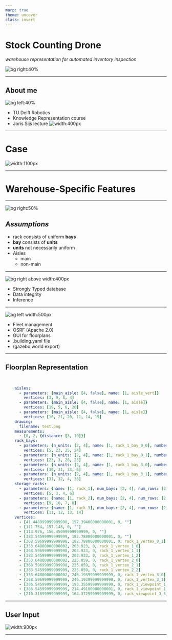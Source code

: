 ```yaml
---
marp: true
theme: uncover
class: invert
---
```


# **Stock Counting Drone**
_warehouse representation for automated inventory inspection_

![bg right:40%](racks.jpg)

---

## About me

![bg left:40%](marijn.jpg)

* TU Delft Robotics
* Knowledge Representation course
* Joris Sijs lecture ![width:400px](joris_lecture.png)

---

# Case

![width:1100px](warehouse_data_representation.drawio.png)

---

# Warehouse-Specific Features

---

![bg right:50%](rack_definitions.png)

## _Assumptions_
- rack consists of uniform **bays**
- **bay** consists of **units**
- **units** not necessarily uniform
- Aisles
  - main
  - non-main

---

![bg right above width:400px](TypeDB.png)

- Strongly Typed database
- Data integrity
- Inference

---

![bg left width:500px](openrmf.png)

- Fleet management
- OSRF (Apache 2.0)
- GUI for floorplans
- .building.yaml file
- (gazebo world export)

---

## Floorplan Representation

```yaml


    aisles:
      - parameters: {main_aisle: [4, false], name: [1, aisle_vert]}
        vertices: [3, 9, 8, 4]
      - parameters: {main_aisle: [4, false], name: [1, aisle]}
        vertices: [19, 5, 6, 20]
      - parameters: {main_aisle: [4, false], name: [1, aisle]}
        vertices: [16, 21, 20, 11, 14, 15]
    drawing:
      filename: test.png
    measurements:
      - [0, 2, {distance: [3, 10]}]
    rack_bays:
      - parameters: {n_units: [2, 4], name: [1, rack_1_bay_0_0], number: [2, 0], parent_rack_name: [1, rack_1], row: [2, 0], unit_height_0: [3, 0.5], unit_height_1: [3, 0.5], unit_height_2: [3, 0.5], unit_height_3: [3, 0.5]}
        vertices: [5, 23, 25, 24]
      - parameters: {n_units: [2, 4], name: [1, rack_1_bay_0_1], number: [2, 1], parent_rack_name: [1, rack_1], row: [2, 0], unit_height_0: [3, 0.5], unit_height_1: [3, 0.5], unit_height_2: [3, 0.5], unit_height_3: [3, 0.5]}
        vertices: [23, 3, 26, 25]
      - parameters: {n_units: [2, 4], name: [1, rack_1_bay_3_0], number: [2, 0], parent_rack_name: [1, rack_1], row: [2, 3], unit_height_0: [3, 0.5], unit_height_1: [3, 0.5], unit_height_2: [3, 0.5], unit_height_3: [3, 0.5]}
        vertices: [30, 31, 33, 6]
      - parameters: {n_units: [2, 4], name: [1, rack_1_bay_3_1], number: [2, 1], parent_rack_name: [1, rack_1], row: [2, 3], unit_height_0: [3, 0.5], unit_height_1: [3, 0.5], unit_height_2: [3, 0.5], unit_height_3: [3, 0.5]}
        vertices: [31, 32, 4, 33]
    storage_racks:
      - parameters: {name: [1, rack_1], num_bays: [2, 4], num_rows: [2, 2], unit_height_0: [3, 0.5], unit_height_1: [3, 0.5], unit_height_2: [3, 0.5], unit_height_3: [3, 0.5], units_per_bay: [2, 4], viewpoint_distance: [3, 3]}
        vertices: [5, 3, 4, 6]
      - parameters: {name: [1, rack_2], num_bays: [2, 4], num_rows: [2, 2], unit_height_0: [3, 0.5], unit_height_1: [3, 0.5], unit_height_2: [3, 0.5], unit_height_3: [3, 0.5], units_per_bay: [2, 4], viewpoint_distance: [3, 3]}
        vertices: [9, 10, 7, 8]
      - parameters: {name: [1, rack_3], num_bays: [2, 4], num_rows: [2, 2], unit_height_0: [3, 0.5], unit_height_1: [3, 0.5], unit_height_2: [3, 0.5], unit_height_3: [3, 0.5], units_per_bay: [2, 4], viewpoint_distance: [3, 6]}
        vertices: [11, 12, 13, 14]
    vertices:
      - [41.448999999999998, 157.39400000000001, 0, ""]
      - [111.754, 157.148, 0, ""]
      - [113.976, 156.45099999999999, 0, ""]
      - [383.54599999999999, 182.78800000000001, 0, ""]
      - [368.59699999999998, 182.78800000000001, 0, rack_1_vertex_0_1]
      - [353.64800000000002, 203.923, 0, rack_1_vertex_1_0]
      - [368.59699999999998, 203.923, 0, rack_1_vertex_1_1]
      - [383.54599999999999, 203.923, 0, rack_1_vertex_1_2]
      - [353.64800000000002, 225.059, 0, rack_1_vertex_2_0]
      - [368.59699999999998, 225.059, 0, rack_1_vertex_2_1]
      - [383.54599999999999, 225.059, 0, rack_1_vertex_2_2]
      - [353.64800000000002, 246.19399999999999, 0, rack_1_vertex_3_0]
      - [368.59699999999998, 246.19399999999999, 0, rack_1_vertex_3_1]
      - [386.54599999999999, 193.35599999999999, 0, rack_1_viewpoint_1_0, {is_inspection_point: [4, true]}]
      - [386.54599999999999, 214.49100000000001, 0, rack_1_viewpoint_1_1, {is_inspection_point: [4, true]}]
      - [210.31899999999999, 164.37299999999999, 0, rack_viewpoint_3_3, {is_inspection_point: [4, true]}]
```

---

## User Input

![width:900px](traffic_editor_warehouse_gui.png)

---



